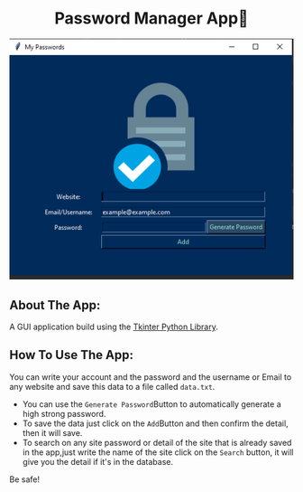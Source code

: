<h1 align='center'>Password Manager App🔑</h1>

<p align='center'>
  <img src='./demo.PNG'>
</p>

## About The App:
A GUI application build using the <a href='https://docs.python.org/3/library/tkinter.html'>Tkinter Python Library</a>.

## How To Use The App:
You can write your account and the password and the username or Email to any website and save this data to a file called
```data.txt```.
- You can use the ```Generate Password```Button to automatically generate a high strong password.
- To save the data just click on the ``Add``Button and then confirm the detail, then it will save.
- To search on any site password or detail of the site that is already saved in the app,just write the name of the 
site click on the ```Search``` button, it will give you the detail if it's in the database.


Be safe!
